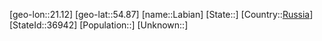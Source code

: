 ﻿---
location: [54.87,21.12]
type: City
tags:
- geo/City


SpocWebEntityId: 31775
isDeleted: false
confidential: public

---
[geo-lon::21.12]
[geo-lat::54.87]
[name::Labian]
[State::]
[Country::[Russia](geo/Continent/Europe/Russia.md)]
[StateId::36942]
[Population::]
[Unknown::]

